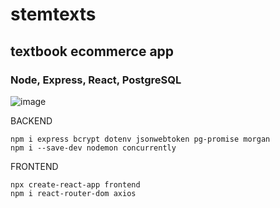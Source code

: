 # stemtexts
## textbook ecommerce app 
### Node, Express, React, PostgreSQL


![image](img/stem-hero.png)

BACKEND 
```
npm i express bcrypt dotenv jsonwebtoken pg-promise morgan 
npm i --save-dev nodemon concurrently

```

FRONTEND
```
npx create-react-app frontend
npm i react-router-dom axios 
```